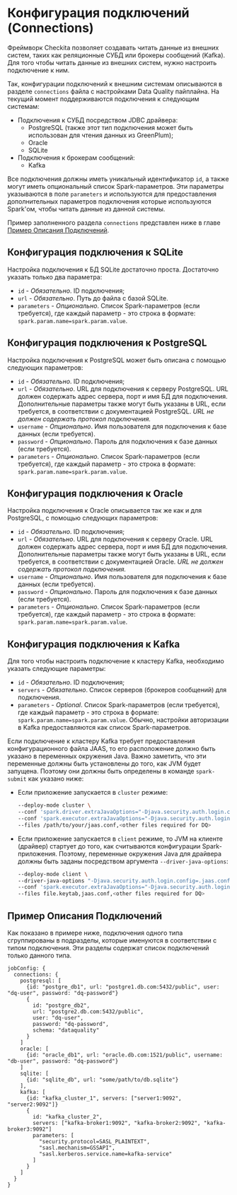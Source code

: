 # Конфигурация подключений (Connections)

Фреймворк Checkita позволяет создавать читать данные из внешних систем, таких как реляционные СУБД или брокеры
сообщений (Kafka). Для того чтобы читать данные из внешних систем, нужно настроить подключение к ним.

Так, конфигурации подключений к внешним системам описываются в разделе `connections` файла с настройками Data Quality
пайплайна. На текущий момент поддерживаются подключения к следующим системам:

* Подключения к СУБД посредством JDBC драйвера:
    * PostgreSQL (также этот тип подключения может быть использован для чтения данных из GreenPlum);
    * Oracle
    * SQLite
* Подключения к брокерам сообщений:
    * Kafka

Все подключения должны иметь уникальный идентификатор `id`, а также могут иметь опциональный список Spark-параметров.
Эти параметры указываются в поле `parameters` и используются для предоставления дополнительных параметров подключения
которые используются Spark'ом, чтобы читать данные из данной системы.

Пример заполненного раздела `connections` представлен ниже в главе [Пример Описания Подключений](#_1).

## Конфигурация подключения к SQLite

Настройка подключения к БД SQLite достаточно проста. Достаточно указать только два параметра:

* `id` - *Обязательно*. ID подключения;
* `url` - *Обязательно*. Путь до файла с базой SQLite.
* `parameters` - *Опционально*. Список Spark-параметров (если требуется), где каждый параметр - это строка в формате:
  `spark.param.name=spark.param.value`.

## Конфигурация подключения к PostgreSQL

Настройка подключения к PostgreSQL может быть описана с помощью следующих параметров:

* `id` - *Обязательно*. ID подключения;
* `url` - *Обязательно*. URL для подключения к серверу PostgreSQL. URL должен содержать адрес сервера, порт и имя БД
  для подключения. Дополнительные параметры также могут быть указаны в URL, если требуется, в соответствии с 
  документацией PostgreSQL. *URL не должен содержать протокол подключения.*
* `username` - *Опционально*. Имя пользователя для подключения к базе данных (если требуется).
* `password` - *Опционально*. Пароль для подключения к базе данных (если требуется).
* `parameters` - *Опционально*. Список Spark-параметров (если требуется), где каждый параметр - это строка в формате:
  `spark.param.name=spark.param.value`.

## Конфигурация подключения к Oracle

Настройка подключения к Oracle описывается так же как и для PostgreSQL, с помощью следующих параметров:

* `id` - *Обязательно*. ID подключения;
* `url` - *Обязательно*. URL для подключения к серверу Oracle. URL должен содержать адрес сервера, порт и имя БД
  для подключения. Дополнительные параметры также могут быть указаны в URL, если требуется, в соответствии с
  документацией Oracle. *URL не должен содержать протокол подключения.*
* `username` - *Опционально*. Имя пользователя для подключения к базе данных (если требуется).
* `password` - *Опционально*. Пароль для подключения к базе данных (если требуется).
* `parameters` - *Опционально*. Список Spark-параметров (если требуется), где каждый параметр - это строка в формате:
  `spark.param.name=spark.param.value`.

##  Конфигурация подключения к Kafka

Для того чтобы настроить подключение к кластеру Kafka, необходимо указать следующие параметры:

* `id` - *Обязательно*. ID подключения;
* `servers` - *Обязательно*. Список серверов (брокеров сообщений) для подключения.
* `parameters` - *Optional*. Список Spark-параметров (если требуется), где каждый параметр - это строка в формате:
  `spark.param.name=spark.param.value`. Обычно, настройки авторизации в Kafka предоставляются как список
  Spark-параметров.

Если подключение к кластеру Kafka требует предоставления конфигурационного файла JAAS, то его расположение должно быть
указано в переменных окружения Java. Важно заметить, что эти переменные должны быть установлены до того, как JVM
будет запущена. Поэтому они должны быть определены в команде `spark-submit` как указано ниже:

* Если приложение запускается в `cluster` режиме:
  ```bash
  --deploy-mode cluster \
  --conf 'spark.driver.extraJavaOptions="-Djava.security.auth.login.config=./jaas.conf"' \
  --conf 'spark.executor.extraJavaOptions="-Djava.security.auth.login.config=./jaas.conf"' \
  --files /path/to/your/jaas.conf,<other files required for DQ>
  ```
* Если приложение запускается в `client` режиме, то JVM на клиенте (драйвер) стартует до того, как считываются
  конфигурации Spark-приложения. Поэтому, переменные окружения Java для драйвера должны быть заданы посредством
  аргумента `--driver-java-options`:
  ```bash
  --deploy-mode client \
  --driver-java-options "-Djava.security.auth.login.config=.jaas.conf" \
  --conf 'spark.executor.extraJavaOptions="-Djava.security.auth.login.config=./jaas.conf"' \
  --files file.keytab,jaas.conf,<other files required for DQ>
  ```

## Пример Описания Подключений

Как показано в примере ниже, подключения одного типа сгруппированы в подразделы, которые именуются в соответствии с
типом подключения. Эти разделы содержат список подключений только данного типа.

```hocon
jobConfig: {
  connections: {
    postgresql: [
      {id: "postgre_db1", url: "postgre1.db.com:5432/public", user: "dq-user", password: "dq-password"}
      {
        id: "postgre_db2",
        url: "postgre2.db.com:5432/public",
        user: "dq-user",
        password: "dq-password",
        schema: "dataquality"
      }
    ]
    oracle: [
      {id: "oracle_db1", url: "oracle.db.com:1521/public", username: "db-user", password: "dq-password"}
    ]
    sqlite: [
      {id: "sqlite_db", url: "some/path/to/db.sqlite"}
    ],
    kafka: [
      {id: "kafka_cluster_1", servers: ["server1:9092", "server2:9092"]}
      {
        id: "kafka_cluster_2",
        servers: ["kafka-broker1:9092", "kafka-broker2:9092", "kafka-broker3:9092"]
        parameters: [
          "security.protocol=SASL_PLAINTEXT",
          "sasl.mechanism=GSSAPI",
          "sasl.kerberos.service.name=kafka-service"
        ]
      }
    ]
  }
}
```